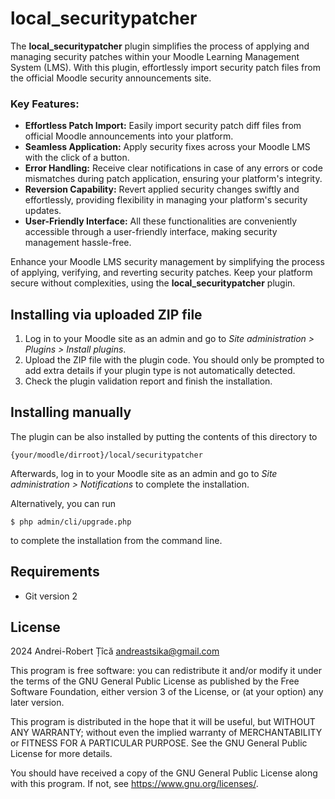 # local_securitypatcher

The **local_securitypatcher** plugin simplifies the process of applying and managing security patches within your Moodle Learning Management System (LMS). With this plugin, effortlessly import security patch files from the official Moodle security announcements site.

### Key Features:
- **Effortless Patch Import:** Easily import security patch diff files from official Moodle announcements into your platform.
- **Seamless Application:** Apply security fixes across your Moodle LMS with the click of a button.
- **Error Handling:** Receive clear notifications in case of any errors or code mismatches during patch application, ensuring your platform's integrity.
- **Reversion Capability:** Revert applied security changes swiftly and effortlessly, providing flexibility in managing your platform's security updates.
- **User-Friendly Interface:** All these functionalities are conveniently accessible through a user-friendly interface, making security management hassle-free.

Enhance your Moodle LMS security management by simplifying the process of applying, verifying, and reverting security patches. Keep your platform secure without complexities, using the **local_securitypatcher** plugin.

## Installing via uploaded ZIP file ##

1. Log in to your Moodle site as an admin and go to _Site administration >
   Plugins > Install plugins_.
2. Upload the ZIP file with the plugin code. You should only be prompted to add
   extra details if your plugin type is not automatically detected.
3. Check the plugin validation report and finish the installation.

## Installing manually ##

The plugin can be also installed by putting the contents of this directory to

    {your/moodle/dirroot}/local/securitypatcher

Afterwards, log in to your Moodle site as an admin and go to _Site administration >
Notifications_ to complete the installation.

Alternatively, you can run

    $ php admin/cli/upgrade.php

to complete the installation from the command line.

## Requirements ##

- Git version 2


## License ##

2024 Andrei-Robert Țîcă <andreastsika@gmail.com>

This program is free software: you can redistribute it and/or modify it under
the terms of the GNU General Public License as published by the Free Software
Foundation, either version 3 of the License, or (at your option) any later
version.

This program is distributed in the hope that it will be useful, but WITHOUT ANY
WARRANTY; without even the implied warranty of MERCHANTABILITY or FITNESS FOR A
PARTICULAR PURPOSE.  See the GNU General Public License for more details.

You should have received a copy of the GNU General Public License along with
this program.  If not, see <https://www.gnu.org/licenses/>.
